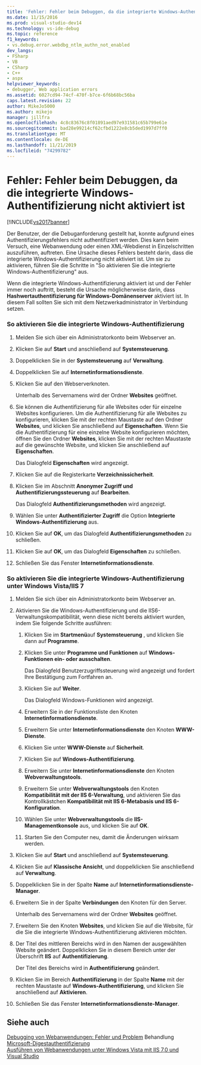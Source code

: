 ```yaml
---
title: 'Fehler: Fehler beim Debuggen, da die integrierte Windows-Authentifizierung nicht aktiviert ist. Microsoft-Dokumentation'
ms.date: 11/15/2016
ms.prod: visual-studio-dev14
ms.technology: vs-ide-debug
ms.topic: reference
f1_keywords:
- vs.debug.error.webdbg_ntlm_authn_not_enabled
dev_langs:
- FSharp
- VB
- CSharp
- C++
- aspx
helpviewer_keywords:
- debugger, Web application errors
ms.assetid: 6027cd94-74cf-470f-b7ce-6f6b68bc56ba
caps.latest.revision: 22
author: MikeJo5000
ms.author: mikejo
manager: jillfra
ms.openlocfilehash: 4c8c83676c8f01891aed97e931581c65b799e61e
ms.sourcegitcommit: bad28e99214cf62cfbd1222e8cb5ded1997d7ff0
ms.translationtype: MT
ms.contentlocale: de-DE
ms.lasthandoff: 11/21/2019
ms.locfileid: "74299782"
---
```

# <a name="error-debugging-failed-because-integrated-windows-authentication-is-not-enabled"></a>Fehler: Fehler beim Debuggen, da die integrierte Windows-Authentifizierung nicht aktiviert ist
[!INCLUDE[vs2017banner](../includes/vs2017banner.md)]

Der Benutzer, der die Debuganforderung gestellt hat, konnte aufgrund eines Authentifizierungsfehlers nicht authentifiziert werden. Dies kann beim Versuch, eine Webanwendung oder einen XML-Webdienst in Einzelschritten auszuführen, auftreten. Eine Ursache dieses Fehlers besteht darin, dass die integrierte Windows-Authentifizierung nicht aktiviert ist. Um sie zu aktivieren, führen Sie die Schritte in "So aktivieren Sie die integrierte Windows-Authentifizierung" aus.  
  
 Wenn die integrierte Windows-Authentifizierung aktiviert ist und der Fehler immer noch auftritt, besteht die Ursache möglicherweise darin, dass **Hashwertauthentifizierung für Windows-Domänenserver** aktiviert ist. In diesem Fall sollten Sie sich mit dem Netzwerkadministrator in Verbindung setzen.  
  
### <a name="to-enable-integrated-windows-authentication"></a>So aktivieren Sie die integrierte Windows-Authentifizierung  
  
1. Melden Sie sich über ein Administratorkonto beim Webserver an.  
  
2. Klicken Sie auf **Start** und anschließend auf **Systemsteuerung**.  
  
3. Doppelklicken Sie in der **Systemsteuerung** auf **Verwaltung**.  
  
4. Doppelklicken Sie auf **Internetinformationsdienste**.  
  
5. Klicken Sie auf den Webserverknoten.  
  
     Unterhalb des Servernamens wird der Ordner **Websites** geöffnet.  
  
6. Sie können die Authentifizierung für alle Websites oder für einzelne Websites konfigurieren. Um die Authentifizierung für alle Websites zu konfigurieren, klicken Sie mit der rechten Maustaste auf den Ordner **Websites**, und klicken Sie anschließend auf **Eigenschaften**. Wenn Sie die Authentifizierung für eine einzelne Website konfigurieren möchten, öffnen Sie den Ordner **Websites**, klicken Sie mit der rechten Maustaste auf die gewünschte Website, und klicken Sie anschließend auf **Eigenschaften**.  
  
     Das Dialogfeld **Eigenschaften** wird angezeigt.  
  
7. Klicken Sie auf die Registerkarte **Verzeichnissicherheit**.  
  
8. Klicken Sie im Abschnitt **Anonymer Zugriff und Authentifizierungssteuerung** auf **Bearbeiten**.  
  
     Das Dialogfeld **Authentifizierungsmethoden** wird angezeigt.  
  
9. Wählen Sie unter **Authentifizierter Zugriff** die Option **Integrierte Windows-Authentifizierung** aus.  
  
10. Klicken Sie auf **OK**, um das Dialogfeld **Authentifizierungsmethoden** zu schließen.  
  
11. Klicken Sie auf **OK**, um das Dialogfeld **Eigenschaften** zu schließen.  
  
12. Schließen Sie das Fenster **Internetinformationsdienste**.  
  
### <a name="to-enable-integrated-windows-authentication-in-windows-vistaiis-7"></a>So aktivieren Sie die integrierte Windows-Authentifizierung unter Windows Vista/IIS 7  
  
1. Melden Sie sich über ein Administratorkonto beim Webserver an.  
  
2. Aktivieren Sie die Windows-Authentifizierung und die IIS6-Verwaltungskompatibilität, wenn diese nicht bereits aktiviert wurden, indem Sie folgende Schritte ausführen:  
  
    1. Klicken Sie im **Startmenü**auf **Systemsteuerung** , und klicken Sie dann auf **Programme**.  
  
    2. Klicken Sie unter **Programme und Funktionen** auf **Windows-Funktionen ein- oder ausschalten**.  
  
         Das Dialogfeld Benutzerzugriffssteuerung wird angezeigt und fordert Ihre Bestätigung zum Fortfahren an.  
  
    3. Klicken Sie auf **Weiter**.  
  
         Das Dialogfeld Windows-Funktionen wird angezeigt.  
  
    4. Erweitern Sie in der Funktionsliste den Knoten **Internetinformationsdienste**.  
  
    5. Erweitern Sie unter **Internetinformationsdienste** den Knoten **WWW-Dienste**.  
  
    6. Klicken Sie unter **WWW-Dienste** auf **Sicherheit**.  
  
    7. Klicken Sie auf **Windows-Authentifizierung**.  
  
    8. Erweitern Sie unter **Internetinformationsdienste** den Knoten **Webverwaltungstools**.  
  
    9. Erweitern Sie unter **Webverwaltungstools** den Knoten **Kompatibilität mit der IIS 6-Verwaltung**, und aktivieren Sie das Kontrollkästchen **Kompatibilität mit IIS 6-Metabasis und IIS 6-Konfiguration**.  
  
    10. Wählen Sie unter **Webverwaltungstools** die **IIS-Managementkonsole** aus, und klicken Sie auf **OK**.  
  
    11. Starten Sie den Computer neu, damit die Änderungen wirksam werden.  
  
3. Klicken Sie auf **Start** und anschließend auf **Systemsteuerung**.  
  
4. Klicken Sie auf **Klassische Ansicht**, und doppelklicken Sie anschließend auf **Verwaltung**.  
  
5. Doppelklicken Sie in der Spalte **Name** auf **Internetinformationsdienste-Manager**.  
  
6. Erweitern Sie in der Spalte **Verbindungen** den Knoten für den Server.  
  
     Unterhalb des Servernamens wird der Ordner **Websites** geöffnet.  
  
7. Erweitern Sie den Knoten **Websites**, und klicken Sie auf die Website, für die Sie die integrierte Windows-Authentifizierung aktivieren möchten.  
  
8. Der Titel des mittleren Bereichs wird in den Namen der ausgewählten Website geändert. Doppelklicken Sie in diesem Bereich unter der Überschrift **IIS** auf **Authentifizierung**.  
  
     Der Titel des Bereichs wird in **Authentifizierung** geändert.  
  
9. Klicken Sie im Bereich **Authentifizierung** in der Spalte **Name** mit der rechten Maustaste auf **Windows-Authentifizierung**, und klicken Sie anschließend auf **Aktivieren**.  
  
10. Schließen Sie das Fenster **Internetinformationsdienste-Manager**.  
  
## <a name="see-also"></a>Siehe auch  
 [Debugging von Webanwendungen: Fehler und Problem](../debugger/debugging-web-applications-errors-and-troubleshooting.md) Behandlung   
 [Microsoft-Digestauthentifizierung](https://go.microsoft.com/fwlink/?LinkId=77938)   
 [Ausführen von Webanwendungen unter Windows Vista mit IIS 7,0 und Visual Studio](https://msdn.microsoft.com/library/262a82ac-dd0e-4096-86c6-fb463e88be66)
